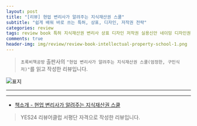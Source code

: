 ```yaml
---  
layout: post  
title: "[리뷰] 현업 변리사가 알려주는 지식재산권 스쿨"  
subtitle: "쉽게 배워 바로 쓰는 특허, 상표, 디자인, 저작권 전략"  
categories: review  
tags: review book 특허 지식재산권 변리사 상표 디자인 저작권 실용신안 네이밍 디자인권 출원 방어 포트폴리오 크라우드 펀딩 대출     
comments: true  
header-img: img/review/review-book-intellectual-property-school-1.png
---  
```

  
> `초록비책공방` 출판사의 `"현업 변리사가 알려주는 지식재산권 스쿨(엄정한, 구민식 저)"`를 읽고 작성한 리뷰입니다.  

![표지](https://theorydb.github.io/assets/img/review/review-book-intellectual-property-school-1.png)  

---

> 


---

* [책소개 - 현업 변리사가 알려주는 지식재산권 스쿨](http://www.yes24.com/Product/Goods/117446365)

> YES24 리뷰어클럽 서평단 자격으로 작성한 리뷰입니다.